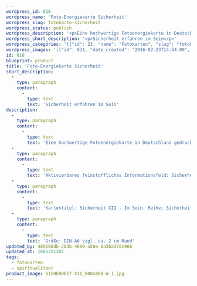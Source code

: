 ```yaml
---
wordpress_id: 818
wordpress_name: 'Foto-Energiekarte Sicherheit'
wordpress_slug: fotokarte-sicherheit
wordpress_status: publish
wordpress_description: '<p>Eine hochwertige Fotoenergiekarte in Deutschland gedruckt und in Handarbeit laminiert.  Sie ist in Postkartengröße (DIN-A6) gut zu transportieren und kann auch auf den Körper aufgelegt werden.</p><p>Aktivierbares feinstoffliches Informationsfeld: Sicherheit – Sein – Verbundenheit: Sicherheit erfahren aus dem Sein an sich heraus. Aus einer echten Verbindung zum Sein erwächst eine wahrhaftige, tiefe und innere Sicherheitswahrnehmung, die unabhängig von Quasisicherheiten und Abhängigkeiten ist. Diese Energiekarte ist in der Reihe "Sicherheit" erschienen.</p><p>Kartentitel: Sicherheit XII - Im Sein. Reihe: Sicherheit</p><p>Größe: DIN-A6 zzgl. ca. 2 cm Rand<br />Andere Formate sind individuell für Sie innerhalb weniger Tage herstellbar. Bitte kontaktieren Sie uns hierfür unter <a href="mailto:info@elvedenverlag.de">info@elvedenverlag.de</a>.</p><p><a href="https://my.feenbaum.de/anwendung-energiebilder-foto-laminiert/">Anwendungshinweise</a>      <a href="https://my.feenbaum.de/produktinformationen-fotokarten/">Produktinformationen</a></p>'
wordpress_short_description: '<p>Sicherheit erfahren im Sein</p>'
wordpress_categories: '[{"id": 23, "name": "Fotokarten", "slug": "fotokarten"}, {"id": 36, "name": "Spiritualit\u00e4t", "slug": "spiritualitaet"}]'
wordpress_images: '[{"id": 831, "date_created": "2016-02-23T14:54:00", "date_created_gmt": "2016-02-23T12:54:00", "date_modified": "2016-02-23T14:54:00", "date_modified_gmt": "2016-02-23T12:54:00", "src": "https://my.feenbaum.de/wp-content/uploads/2016/02/SICHERHEIT-XII_800x800-W-1.jpg", "name": "SICHERHEIT-XII_800x800-W", "alt": ""}]'
id: 818
blueprint: product
title: 'Foto-Energiekarte Sicherheit'
short_description:
  -
    type: paragraph
    content:
      -
        type: text
        text: 'Sicherheit erfahren im Sein'
description:
  -
    type: paragraph
    content:
      -
        type: text
        text: 'Eine hochwertige Fotoenergiekarte in Deutschland gedruckt und in Handarbeit laminiert.  Sie ist in Postkartengröße (DIN-A6) gut zu transportieren und kann auch auf den Körper aufgelegt werden.'
  -
    type: paragraph
    content:
      -
        type: text
        text: 'Aktivierbares feinstoffliches Informationsfeld: Sicherheit – Sein – Verbundenheit: Sicherheit erfahren aus dem Sein an sich heraus. Aus einer echten Verbindung zum Sein erwächst eine wahrhaftige, tiefe und innere Sicherheitswahrnehmung, die unabhängig von Quasisicherheiten und Abhängigkeiten ist. Diese Energiekarte ist in der Reihe "Sicherheit" erschienen.'
  -
    type: paragraph
    content:
      -
        type: text
        text: 'Kartentitel: Sicherheit XII - Im Sein. Reihe: Sicherheit'
  -
    type: paragraph
    content:
      -
        type: text
        text: 'Größe: DIN-A6 zzgl. ca. 2 cm Rand'
updated_by: 489b06db-283b-4690-a50e-8a3ba37dc968
updated_at: 1685351307
tags:
  - fotokarten
  - spiritualitaet
product_image: SICHERHEIT-XII_800x800-W-1.jpg
---
```

